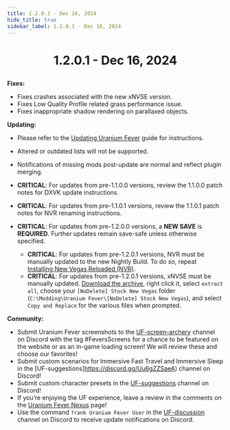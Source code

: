 ```yaml
---
title: 1.2.0.1 - Dec 16, 2024
hide_title: true
sidebar_label: 1.2.0.1 - Dec 16, 2024
---
```


# <p align="center"> 1.2.0.1 - Dec 16, 2024 </p>

**Fixes:**
- Fixes crashes associated with the new xNVSE version.
- Fixes Low Quality Profile related grass performance issue.
- Fixes inappropriate shadow rendering on parallaxed objects.

**Updating:**
- Please refer to the [Updating Uranium Fever](<https://uraniumfever.net/docs/updating/>) guide for instructions.
- Altered or outdated lists will not be supported.
- Notifications of missing mods post-update are normal and reflect plugin merging.

- **CRITICAL**: For updates from pre-1.1.0.0 versions, review the 1.1.0.0 patch notes for DXVK update instructions.
- **CRITICAL**: For updates from pre-1.1.0.1 versions, review the 1.1.0.1 patch notes for NVR renaming instructions.
- **CRITICAL**: For updates from pre-1.2.0.0 versions, a **NEW SAVE** is **REQUIRED**. Further updates remain save-safe unless otherwise specified.

  - **CRITICAL**: For updates from pre-1.2.0.1 versions, NVR must be manually updated to the new Nightly Build. To do so, repeat [Installing New Vegas Reloaded (NVR)](https://uraniumfever.net/docs/setupinstructions#-installing-new-vegas-reloaded-nvr-).
  - **CRITICAL**: For updates from pre-1.2.0.1 versions, xNVSE must be manually updated. [Download the archive](https://github.com/xNVSE/NVSE/releases/download/6.3.7/nvse_6_3_7b.7z), right click it, select `extract all`, choose your `[NoDelete] Stock New Vegas` folder (`C:\Modding\Uranium Fever\[NoDelete] Stock New Vegas`), and select `Copy and Replace` for the various files when prompted.

**Community:**
- Submit Uranium Fever screenshots to the [UF-screen-archery](https://discord.gg/Uu6gZZSaeA) channel on Discord with the tag #FeversScreens for a chance to be featured on the website or as an in-game loading screen! We will review these and choose our favorites!
- Submit custom scenarios for Immersive Fast Travel and Immersive Sleep in the [UF-suggestions]https://discord.gg/Uu6gZZSaeA) channel on Discord!
- Submit custom character presets in the [UF-suggestions](https://discord.gg/Uu6gZZSaeA) channel on Discord!
- If you’re enjoying the UF experience, leave a review in the comments on the [Uranium Fever Nexus](https://www.nexusmods.com/newvegas/mods/89815?tab=posts&BH=3) page!
- Use the command `?rank Uranium Fever User` in the [UF-discussion](https://discord.gg/Uu6gZZSaeA) channel on Discord to receive update notifications on Discord.
